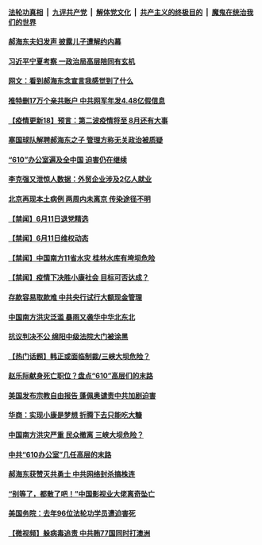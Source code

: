 

####  [法轮功真相](../../../../basic/blob/master/README.md?t=06121501) &nbsp;|&nbsp; [九评共产党](../../../../9ping.md/blob/master/README.md?t=06121501) &nbsp;|&nbsp; [解体党文化](../../../../jtdwh.md/blob/master/README.md?t=06121501)  &nbsp;|&nbsp; [共产主义的终极目的](../../../../gczydzjmd.md/blob/master/README.md?t=06121501) &nbsp;|&nbsp; [魔鬼在统治我们的世界](../../../../mgztzwmdsj.md/blob/master/README.md?t=06121501) 

#### [郝海东夫妇发声 披露儿子遭解约内幕](../pages/prog204/a102869065.md?t=06121501) 


#### [习近平宁夏考察 一政治局高层陪同有玄机](../pages/prog204/a102868964.md?t=06121501) 

#### [网文：看到郝海东念宣言我感觉到了什么](../pages/prog204/a102868979.md?t=06121501) 

#### [推特删17万个亲共账户 中共网军年发4.48亿假信息](../pages/prog204/a102868944.md?t=06121501) 


#### [【疫情更新18】预言：第二波疫情将至 8月还有大事](../pages/prog204/a102860375.md?t=06121501) 


#### [塞国球队解聘郝海东之子 管理方称无关政治被质疑](../pages/prog204/a102868818.md?t=06121501) 

#### [“610”办公室遍及全中国 迫害仍在继续](../pages/prog204/a102868649.md?t=06121501) 

#### [李克强又泄惊人数据：外贸企业涉及2亿人就业](../pages/prog204/a102868738.md?t=06121501) 

#### [北京再现本土病例 两周内未离京 传染途径不明](../pages/prog204/a102868734.md?t=06121501) 

#### [【禁闻】6月11日退党精选](../pages/prog204/a102868804.md?t=06121501) 

#### [【禁闻】6月11日维权动态](../pages/prog204/a102868801.md?t=06121501) 

#### [【禁闻】中国南方11省水灾 桂林水库有垮坝危险](../pages/prog204/a102868781.md?t=06121501) 

#### [【禁闻】疫情下决胜小康社会 目标可否达成？](../pages/prog204/a102868767.md?t=06121501) 

#### [存款容易取款难 中共央行试行大额现金管理](../pages/prog204/a102868609.md?t=06121501) 

#### [中国南方洪灾泛滥 暴雨又袭华中华北东北](../pages/prog204/a102868475.md?t=06121501) 

#### [抗议判决不公 绵阳中级法院大门被涂黑](../pages/prog204/a102868476.md?t=06121501) 

#### [【热门话题】韩正或面临制裁/三峡大坝危险？](../pages/prog204/a102868410.md?t=06121501) 

#### [赵乐际献身死亡职位？盘点“610”高层们的末路](../pages/prog204/a102868322.md?t=06121501) 

#### [美国发布宗教自由报告 蓬佩奥谴责中共加剧迫害](../pages/prog204/a102868318.md?t=06121501) 

#### [华商：实现小康是梦想 折腾下去只能吃大糠](../pages/prog204/a102868284.md?t=06121501) 


#### [中国南方洪灾严重 民众撤离 三峡大坝危险？](../pages/prog204/a102868204.md?t=06121501) 

#### [中共“610办公室”几任高层的末路](../pages/prog204/a102868197.md?t=06121501) 

#### [郝海东获赞灭共勇士 中共网络封杀搞株连](../pages/prog204/a102868166.md?t=06121501) 

#### [“别等了，都散了吧！”中国影视业大佬离奇坠亡](../pages/prog204/a102868125.md?t=06121501) 

#### [美国务院：去年96位法轮功学员遭迫害死](../pages/prog204/a102868133.md?t=06121501) 

#### [【微视频】躲病毒追责 中共贿77国同时打澳洲](../pages/prog204/a102867878.md?t=06121501) 

